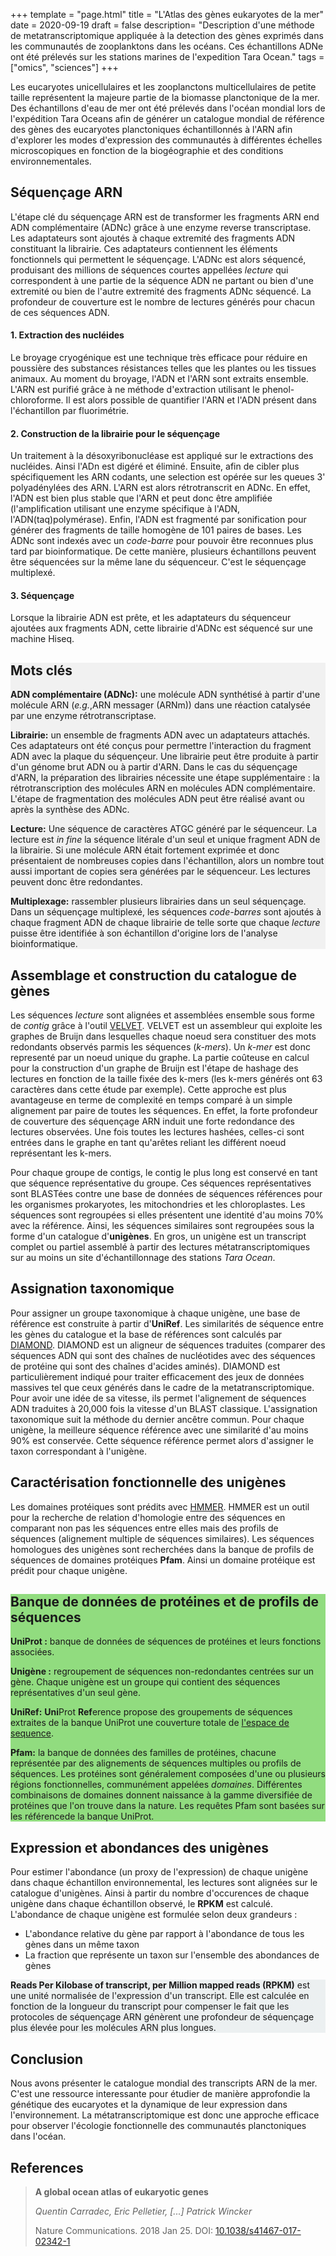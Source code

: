 +++
template = "page.html"
title = "L'Atlas des gènes eukaryotes de la mer"
date =  2020-09-19
draft = false
description= "Description d'une méthode de metatranscriptomique appliquée à la detection des gènes exprimés dans les communautés de zooplanktons dans les océans. Ces échantillons ADNe ont été prélevés sur les stations marines de l'expedition Tara Ocean."
tags = ["omics", "sciences"]
+++


Les eucaryotes unicellulaires et les zooplanctons multicellulaires de petite taille représentent la majeure partie de la biomasse planctonique de la mer. Des échantillons d'eau de mer ont été prélevés dans l'océan mondial lors de l'expédition Tara Oceans afin de générer un catalogue mondial de référence des gènes des eucaryotes planctoniques échantillonnés à l'ARN afin d'explorer les modes d'expression des communautés à différentes échelles microscopiques en fonction de la biogéographie et des conditions environnementales.


## Séquençage ARN

L'étape clé du séquençage ARN est de transformer les fragments ARN end ADN complémentaire (ADNc) grâce à une enzyme reverse transcriptase. Les adaptateurs sont ajoutés à chaque extremité des fragments ADN constituant la librairie. Ces adaptateurs contiennent les éléments fonctionnels qui permettent le séquençage. L'ADNc est alors séquencé, produisant des millions de séquences courtes appellées *lecture* qui correspondent à une partie de la séquence ADN ne partant ou bien d'une extremité ou bien de l'autre extremité des fragments ADNc séquencé. La profondeur de couverture est le nombre de lectures générés pour chacun de ces séquences ADN. 



#### 1. Extraction des nucléides

Le broyage cryogénique est une technique très efficace pour réduire en poussière des substances résistances telles que les plantes ou les tissues animaux. Au moment du broyage, l'ADN et l'ARN sont extraits ensemble. L'ARN est purifié grâce à ne méthode d'extraction utilisant le phenol-chloroforme. Il est alors possible de quantifier l'ARN et l'ADN présent dans l'échantillon par fluorimétrie.


#### 2. Construction de la librairie pour le séquençage

Un traitement à la désoxyribonucléase est appliqué sur le extractions des nucléides. Ainsi l'ADn est digéré et éliminé. Ensuite, afin de cibler plus spécifiquement les ARN codants, une selection est opérée sur les queues 3' polyadénylées des ARN. L'ARN est alors rétrotranscrit en ADNc. En effet, l'ADN est bien plus stable que l'ARN et peut donc être amplifiée (l'amplification utilisant une enzyme spécifique à l'ADN, l'ADN(taq)polymérase). Enfin, l'ADN est fragmenté par sonification pour générer des fragments de taille homogène de 101 paires de bases. Les ADNc sont indexés avec un *code-barre* pour pouvoir être reconnues plus tard par bioinformatique. De cette manière, plusieurs échantillons peuvent être séquencées sur la même lane du séquenceur. C'est le séquençage multiplexé.


#### 3. Séquençage

Lorsque la librairie ADN est prête, et les adaptateurs du séquenceur ajoutées aux fragments ADN, cette librairie d'ADNc est séquencé sur une machine Hiseq.


<div style="background: #f1f1f1 ;">

## Mots clés
**ADN complémentaire (ADNc):** une molécule ADN synthétisé à partir d'une molécule ARN (*e.g.*,ARN messager (ARNm)) dans une réaction catalysée par une enzyme rétrotranscriptase.

**Librairie:** un ensemble de fragments ADN avec un adaptateurs attachés. Ces adaptateurs ont été conçus pour permettre l'interaction du fragment ADN avec la plaque du séquençeur. Une librairie peut être produite à partir d'un génome brut ADN ou à partir d'ARN. Dans le cas du séquençage d'ARN, la préparation des librairies nécessite une étape supplémentaire : la rétrotranscription des molécules ARN en molécules ADN complémentaire. L'étape de fragmentation des molécules ADN peut être réalisé avant ou après la synthèse des ADNc.

**Lecture:**  Une séquence de caractères ATGC généré par le séquenceur. La lecture est *in fine* la séquence litérale d'un seul et unique fragment ADN de la librairie. Si une molécule ARN était fortement exprimée et donc présentaient de nombreuses copies dans l'échantillon, alors un nombre tout aussi important de copies sera générées par le séquenceur. Les lectures peuvent donc être redondantes.

**Multiplexage:** rassembler plusieurs librairies dans un seul séquençage. Dans un séquençage multiplexé, les séquences *code-barres* sont ajoutés à chaque fragment ADN de chaque librairie de telle sorte que chaque *lecture* puisse être identifiée à son échantillon d'origine lors de l'analyse bioinformatique.

</div>


## Assemblage et construction du catalogue de gènes

Les séquences *lecture* sont alignées et assemblées ensemble sous forme de *contig* grâce à l'outil [VELVET](https://www.ebi.ac.uk/~zerbino/velvet/). VELVET est un assembleur qui exploite les graphes de Bruijn dans lesquelles chaque noeud sera constituer des mots redondants observés parmis les séquences (*k-mers*). Un *k-mer* est donc representé par un noeud unique du graphe. La partie coûteuse en calcul pour la construction d'un graphe de Bruijn est l'étape de hashage des lectures en fonction de la taille fixée des k-mers (les k-mers générés ont 63 caractères dans cette étude par exemple). Cette approche est plus avantageuse en terme de complexité en temps comparé à un simple alignement par paire de toutes les séquences. En effet, la forte profondeur de couverture des séquençage ARN induit une forte redondance des lectures observées. Une fois toutes les lectures hashées, celles-ci sont entrées dans le graphe en tant qu'arêtes reliant les différent noeud représentant les k-mers.

Pour chaque groupe de contigs, le contig le plus long est conservé en tant que séquence représentative du groupe. Ces séquences représentatives sont BLASTées contre une base de données de séquences références pour les organismes prokaryotes, les mitochondries et les chloroplastes. Les séquences sont regroupées si elles présentent une identité d'au moins 70% avec la référence. Ainsi, les séquences similaires sont regroupées sous la forme d'un catalogue d'**unigènes**. En gros, un unigène est un transcript complet ou partiel assemblé à partir des lectures métatranscriptomiques sur au moins un site d'échantillonnage des stations *Tara Ocean*.


## Assignation taxonomique

Pour assigner un groupe taxonomique à chaque unigène, une base de référence est construite à partir d'**UniRef**. Les similarités de séquence entre les gènes du catalogue et la base de références sont calculés par [DIAMOND](http://www.diamondsearch.org/index.php). DIAMOND est un aligneur de séquences traduites (comparer des séquences ADN qui sont des chaînes de nucléotides avec des séquences de protéine qui sont des chaînes d'acides aminés). DIAMOND est particulièrement indiqué pour traiter efficacement des jeux de données massives tel que ceux générés dans le cadre de la metatranscriptomique. Pour avoir une idée de sa vitesse, ils permet l'alignement de séquences ADN traduites à 20,000 fois la vitesse d'un BLAST classique. L'assignation taxonomique suit la méthode du dernier ancêtre commun. Pour chaque unigène, la meilleure séquence référence avec une similarité d'au moins 90% est conservée. Cette séquence référence permet alors d'assigner le taxon correspondant à l'unigène.


## Caractérisation fonctionnelle des unigènes

Les domaines protéiques sont prédits avec [HMMER](http://hmmer.org/). HMMER est un outil pour la recherche de relation d'homologie entre des séquences en comparant non pas les séquences entre elles mais des profils de séquences (alignement multiple de séquences similaires). Les séquences homologues des unigènes sont recherchées dans la banque de profils de séquences de domaines protéiques **Pfam**. Ainsi un domaine protéique est prédit pour chaque unigène.


<div style="background: #91DC7F; ">

## Banque de données de protéines et de profils de séquences

**UniProt :** banque de données de séquences de protéines et leurs fonctions associées.

**Unigène :** regroupement de séquences non-redondantes centrées sur un gène. Chaque unigène est un groupe qui contient des séquences représentatives d'un seul gène. 

**UniRef:** **Uni**Prot **Ref**erence propose des groupements de séquences extraites de la banque UniProt une couverture totale de [l'espace de sequence](https://fr.qaz.wiki/wiki/Sequence_space_(evolution)).

**Pfam:** la banque de données des familles de protéines, chacune représentée par des alignements de séquences multiples ou profils de séquences. Les protéines sont généralement composées d'une ou plusieurs régions fonctionnelles, communément appelées *domaines*. Différentes combinaisons de domaines donnent naissance à la gamme diversifiée de protéines que l'on trouve dans la nature. Les requêtes Pfam sont basées sur les référencede la banque UniProt.


</div>

## Expression et abondances des unigènes

Pour estimer l'abondance (un proxy de l'expression) de chaque unigène dans chaque échantillon environnemental, les lectures sont alignées sur le catalogue d'unigènes. Ainsi à partir du nombre d'occurences de chaque unigène dans chaque échantillon observé, le **RPKM** est calculé. L'abondance de chaque unigène est formulée selon deux grandeurs :
* L'abondance relative du gène par rapport à l'abondance de tous les gènes dans un même taxon
* La fraction que représente un taxon sur l'ensemble des abondances de gènes


<div style="background: #ecf0f1 ;">

**Reads Per Kilobase of transcript, per Million mapped reads (RPKM)** est une unité normalisée de l'expression d'un transcript. Elle est calculée en fonction de la longueur du transcript pour compenser le fait que les protocoles de séquençage ARN génèrent une profondeur de séquençage plus élevée pour les molécules ARN plus longues.
</div>


## Conclusion

Nous avons présenter le catalogue mondial des transcripts ARN de la mer. C'est une ressource interessante pour étudier de manière approfondie la génétique des eucaryotes et la dynamique de leur expression dans l'environnement. La métatranscriptomique est donc une approche efficace pour observer l'écologie fonctionnelle des communautés planctoniques dans l'océan.


## References

> **A global ocean atlas of eukaryotic genes**
>
> *Quentin Carradec, Eric Pelletier, [...] Patrick Wincker*
>
> Nature Communications. 2018 Jan 25. DOI: [10.1038/s41467-017-02342-1](https://doi.org/10.1038/s41467-017-02342-1)